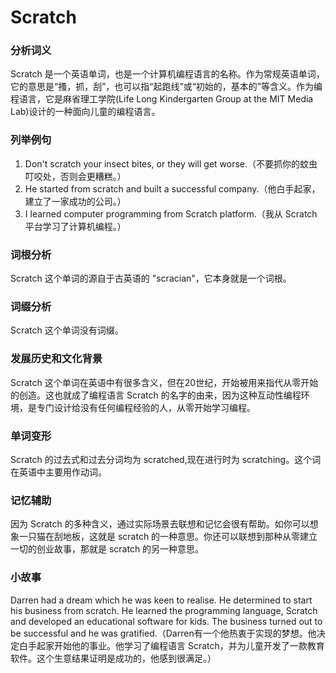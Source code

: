 # Scratch

### 分析词义

  

Scratch 是一个英语单词，也是一个计算机编程语言的名称。作为常规英语单词，它的意思是“搔，抓，刮”，也可以指“起跑线”或“初始的，基本的”等含义。作为编程语言，它是麻省理工学院(Life Long Kindergarten Group at the MIT Media Lab)设计的一种面向儿童的编程语言。

  

### 列举例句

  

1.  Don't scratch your insect bites, or they will get worse.（不要抓你的蚊虫叮咬处，否则会更糟糕。）
2.  He started from scratch and built a successful company.（他白手起家，建立了一家成功的公司。）
3.  I learned computer programming from Scratch platform.（我从 Scratch 平台学习了计算机编程。）

  

### 词根分析

  

Scratch 这个单词的源自于古英语的 "scracian"，它本身就是一个词根。

  

### 词缀分析

  

Scratch 这个单词没有词缀。

  

### 发展历史和文化背景

  

Scratch 这个单词在英语中有很多含义，但在20世纪，开始被用来指代从零开始的创造。这也就成了编程语言 Scratch 的名字的由来，因为这种互动性编程环境，是专门设计给没有任何编程经验的人，从零开始学习编程。

  

### 单词变形

  

Scratch 的过去式和过去分词均为 scratched,现在进行时为 scratching。这个词在英语中主要用作动词。

  

### 记忆辅助

  

因为 Scratch 的多种含义，通过实际场景去联想和记忆会很有帮助。如你可以想象一只猫在刮地板，这就是 scratch 的一种意思。你还可以联想到那种从零建立一切的创业故事，那就是 scratch 的另一种意思。

  

### 小故事

  

Darren had a dream which he was keen to realise. He determined to start his business from scratch. He learned the programming language, Scratch and developed an educational software for kids. The business turned out to be successful and he was gratified.（Darren有一个他热衷于实现的梦想。他决定白手起家开始他的事业。他学习了编程语言 Scratch，并为儿童开发了一款教育软件。这个生意结果证明是成功的，他感到很满足。）
